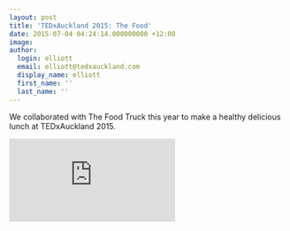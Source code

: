 ```yaml
---
layout: post
title: 'TEDxAuckland 2015: The Food'
date: 2015-07-04 04:24:14.000000000 +12:00
image:
author:
  login: elliott
  email: elliott@tedxauckland.com
  display_name: elliott
  first_name: ''
  last_name: ''
---
```


We collaborated with The Food Truck this year to make a healthy delicious lunch at TEDxAuckland 2015.

<iframe src="https://www.youtube.com/embed/k6JFTG4lgxA" width="300" height="150" frameborder="0" allowfullscreen="allowfullscreen"></iframe>
